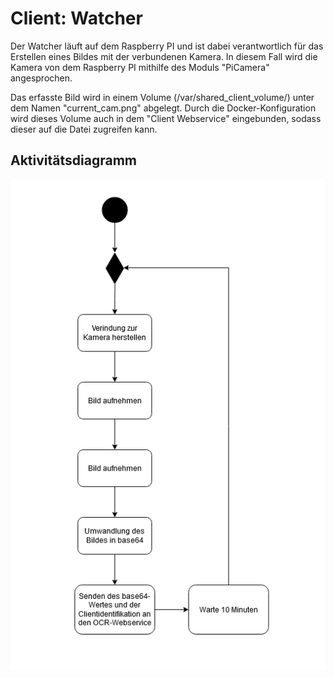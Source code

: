 # Client: Watcher

Der Watcher läuft auf dem Raspberry PI und ist dabei verantwortlich für das Erstellen eines Bildes mit der verbundenen Kamera. In diesem Fall wird die Kamera von dem Raspberry PI mithilfe des Moduls "PiCamera" angesprochen.

Das erfasste Bild wird in einem Volume (/var/shared_client_volume/) unter dem Namen "current_cam.png" abgelegt. Durch die Docker-Konfiguration wird dieses Volume auch in dem "Client Webservice" eingebunden, sodass dieser auf die Datei zugreifen kann.

## Aktivitätsdiagramm
![Client Watcher Activity Diagram](./doc/client_watcher_activity_diagram.png)